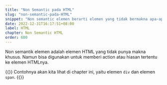 ```yaml
---
title: "Non Semantic pada HTML"
slug: "non-semantic-pada-HTML"
snippet: "Non semantic elemen berarti elemen yang tidak bermakna apa-apa dan tidak punya tampilan otomatis khusus"
date: 2022-12-31T16:17:51+08:00
label: HTML
chapter: Non Semantic HTML
order: 600
---
```


Non semantik elemen adalah elemen HTML yang tidak punya makna khusus. Namun bisa digunakan untuk memberi action atau hiasan tertentu ke elemen HTMLnya.


{{<alert class="comment">}}
Contohnya akan kita lihat di chapter ini, yaitu elemen `div` dan elemen `span`.
{{</alert>}}


